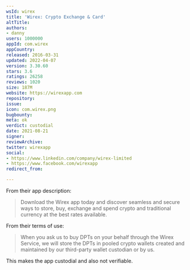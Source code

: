 ```yaml
---
wsId: wirex
title: 'Wirex: Crypto Exchange & Card'
altTitle: 
authors:
- danny
users: 1000000
appId: com.wirex
appCountry: 
released: 2016-03-31
updated: 2022-04-07
version: 3.30.60
stars: 3.6
ratings: 26258
reviews: 1020
size: 187M
website: https://wirexapp.com
repository: 
issue: 
icon: com.wirex.png
bugbounty: 
meta: ok
verdict: custodial
date: 2021-08-21
signer: 
reviewArchive: 
twitter: wirexapp
social:
- https://www.linkedin.com/company/wirex-limited
- https://www.facebook.com/wirexapp
redirect_from: 

---
```


From their app description:

> Download the Wirex app today and discover seamless and secure ways to store, buy, exchange and spend crypto and traditional currency at the best rates available.

From their terms of use:

> When you ask us to buy DPTs on your behalf through the Wirex Service, we will store the DPTs in pooled crypto wallets created and maintained by our third-party wallet custodian or by us.

This makes the app custodial and also not verifiable.
